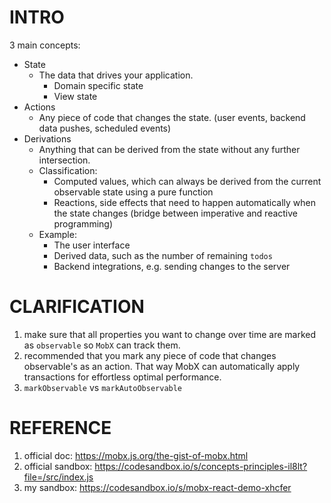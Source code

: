 # INTRO

3 main concepts:

-   State
    -   The data that drives your application.
        -   Domain specific state
        -   View state
-   Actions
    -   Any piece of code that changes the state. (user events, backend data pushes, scheduled events)
-   Derivations
    -   Anything that can be derived from the state without any further intersection.
    -   Classification:
        -   Computed values, which can always be derived from the current observable state using a pure function
        -   Reactions, side effects that need to happen automatically when the state changes (bridge between imperative and reactive programming)
    -   Example:
        -   The user interface
        -   Derived data, such as the number of remaining `todos`
        -   Backend integrations, e.g. sending changes to the server

# CLARIFICATION

1. make sure that all properties you want to change over time are marked as `observable` so `MobX` can track them.
2. recommended that you mark any piece of code that changes observable's as an action. That way MobX can automatically apply transactions for effortless optimal performance.
3. `markObservable` vs `markAutoObservable`

# REFERENCE

1. official doc: https://mobx.js.org/the-gist-of-mobx.html
2. official sandbox: https://codesandbox.io/s/concepts-principles-il8lt?file=/src/index.js
3. my sandbox: https://codesandbox.io/s/mobx-react-demo-xhcfer

